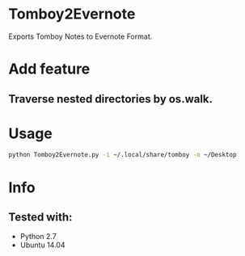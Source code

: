 # Tomboy2Evernote
Exports Tomboy Notes to Evernote Format.

# Add feature
## Traverse nested directories by os.walk.

# Usage
```bash
python Tomboy2Evernote.py -i ~/.local/share/tomboy -o ~/Desktop
```

# Info
## Tested with:
 - Python 2.7
 - Ubuntu 14.04
 
